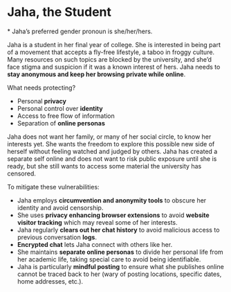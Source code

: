 # Jaha, the Student
\* Jaha’s preferred gender pronoun is she/her/hers.

Jaha is a student in her final year of college. She is interested in being part of a movement that accepts a fly-free lifestyle, a taboo in froggy culture. Many resources on such topics are blocked by the university, and she’d face stigma and suspicion if it was a known interest of hers. Jaha needs to **stay anonymous and keep her browsing private while online**.

What needs protecting?
- Personal **privacy**
- Personal control over **identity**
- Access to free flow of information
- Separation of **online personas**

Jaha does not want her family, or many of her social circle, to know her interests yet. She wants the freedom to explore this possible new side of herself without feeling watched and judged by others. Jaha has created a separate self online and does not want to risk public exposure until she is ready, but she still wants to access some material the university has censored.

To mitigate these vulnerabilities:
- Jaha employs **circumvention and anonymity tools** to obscure her identity and avoid censorship.
- She uses **privacy enhancing browser extensions** to avoid **website visitor tracking** which may reveal some of her interests.
- Jaha regularly **clears out her chat history** to avoid malicious access to previous conversation **logs**.
- **Encrypted chat** lets Jaha connect with others like her.
- She maintains **separate online personas** to divide her personal life from her academic life, taking special care to avoid being identifiable.
- Jaha is particularly **mindful posting** to ensure what she publishes online cannot be traced back to her (wary of posting locations, specific dates, home addresses, etc.).
